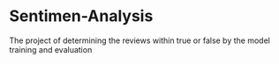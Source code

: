 # Sentimen-Analysis
The project of determining the reviews within true or false by the model training and evaluation
